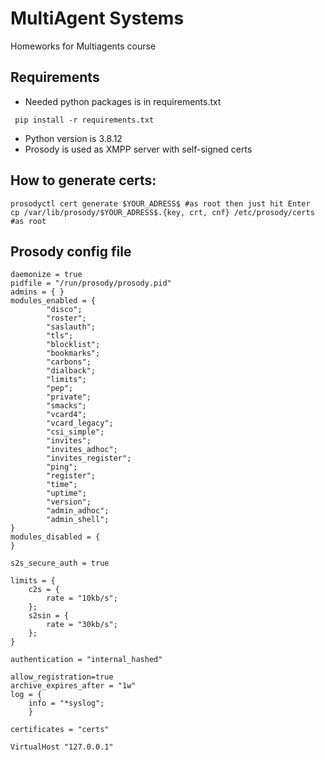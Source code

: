 # MultiAgent Systems

Homeworks for Multiagents course 

## Requirements 

* Needed python packages is in requirements.txt
```
 pip install -r requirements.txt
```
* Python version is $3.8.12$
* Prosody is used as XMPP server with self-signed certs
## How to generate certs:
```
prosodyctl cert generate $YOUR_ADRESS$ #as root then just hit Enter
cp /var/lib/prosody/$YOUR_ADRESS$.{key, crt, cnf} /etc/prosody/certs #as root
```
## Prosody config file
```
daemonize = true
pidfile = "/run/prosody/prosody.pid"
admins = { }
modules_enabled = {
		"disco";
		"roster";
		"saslauth";
		"tls";
		"blocklist";
		"bookmarks";
		"carbons";
		"dialback";
		"limits";
		"pep";
		"private";
		"smacks";
		"vcard4";
		"vcard_legacy";
		"csi_simple";
		"invites";
		"invites_adhoc";
		"invites_register";
		"ping";
		"register";
		"time";
		"uptime";
		"version";
		"admin_adhoc";
		"admin_shell";
}
modules_disabled = {
}

s2s_secure_auth = true

limits = {
	c2s = {
		rate = "10kb/s";
	};
	s2sin = {
		rate = "30kb/s";
	};
}

authentication = "internal_hashed"

allow_registration=true
archive_expires_after = "1w"
log = {
	info = "*syslog";
	}

certificates = "certs"

VirtualHost "127.0.0.1" 
```
 



